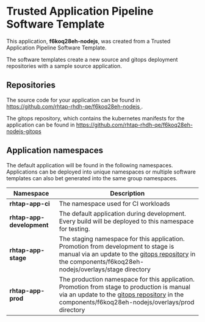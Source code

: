 # Trusted Application Pipeline Software Template

This application, **f6koq28eh-nodejs**, was created from a Trusted Application Pipeline Software Template.

The software templates create a new source and gitops deployment repositories with a sample source application. 

## Repositories

The source code for your application can be found in [https://github.com/rhtap-rhdh-qe/f6koq28eh-nodejs ](https://github.com/rhtap-rhdh-qe/f6koq28eh-nodejs ).
 
The gitops repository, which contains the kubernetes manifests for the application can be found in 
[https://github.com/rhtap-rhdh-qe/f6koq28eh-nodejs-gitops ](https://github.com/rhtap-rhdh-qe/f6koq28eh-nodejs-gitops ) 

## Application namespaces 

The default application will be found in the following namespaces. Applications can be deployed into unique namespaces or multiple software templates can also bet generated into the same group namespaces.  

|  Namespace   |  Description   |  
| -------- | -------- |
| **rhtap-app-ci** | The namespace used for CI workloads |
| **rhtap-app-development** | The default application during development. Every build will be deployed to this namespace for testing. |
| **rhtap-app-stage** | The staging namespace for this application. Promotion from development to stage is manual via an update to the [gitops repository](https://github.com/rhtap-rhdh-qe/f6koq28eh-nodejs-gitops ) in the components/f6koq28eh-nodejs/overlays/stage directory |
| **rhtap-app-prod** | The production namespace for this application. Promotion from stage to production is manual via an update to the [gitops repository](https://github.com/rhtap-rhdh-qe/f6koq28eh-nodejs-gitops ) in the components/f6koq28eh-nodejs/overlays/prod directory |